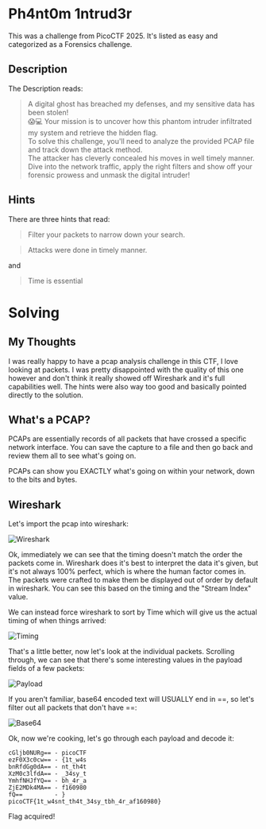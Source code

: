 # Ph4nt0m 1ntrud3r
This was a challenge from PicoCTF 2025.  It's listed as easy and categorized as a Forensics challenge.

## Description
The Description reads:
> A digital ghost has breached my defenses, and my sensitive data has been stolen!  
> 😱💻 Your mission is to uncover how this phantom intruder infiltrated my system and retrieve the hidden flag.  
> To solve this challenge, you'll need to analyze the provided PCAP file and track down the attack method.  
> The attacker has cleverly concealed his moves in well timely manner.  
> Dive into the network traffic, apply the right filters and show off your forensic prowess and unmask the digital intruder!  

## Hints
There are three hints that read:
> Filter your packets to narrow down your search.  

> Attacks were done in timely manner.  

and
> Time is essential

# Solving
## My Thoughts
I was really happy to have a pcap analysis challenge in this CTF, I love looking at packets.  I was pretty disappointed with the quality of this one however and don't think it really showed off Wireshark and it's full capabilities well.  The hints were also way too good and basically pointed directly to the solution.

## What's a PCAP?
PCAPs are essentially records of all packets that have crossed a specific network interface.  You can save the capture to a file and then go back and review them all to see what's going on.

PCAPs can show you EXACTLY what's going on within your network, down to the bits and bytes.

## Wireshark

Let's import the pcap into wireshark:

![Wireshark](https://github.com/user-attachments/assets/9f1c7a22-c438-4f38-a67a-1c5c68f5409e)

Ok, immediately we can see that the timing doesn't match the order the packets come in.  Wireshark does it's best to interpret the data it's given, but it's not always 100% perfect, which is where the human factor comes in.  The packets were crafted to make them be displayed out of order by default in wireshark.  You can see this based on the timing and the "Stream Index" value.

We can instead force wireshark to sort by Time which will give us the actual timing of when things arrived:

![Timing](https://github.com/user-attachments/assets/6cfe1c8b-af4c-4d46-9933-56d1c010bd64)

That's a little better, now let's look at the individual packets.  Scrolling through, we can see that there's some interesting values in the payload fields of a few packets:

![Payload](https://github.com/user-attachments/assets/111448bb-4858-4ea5-a765-80f9d886ba42)

If you aren't familiar, base64 encoded text will USUALLY end in ==, so let's filter out all packets that don't have ==:

![Base64](https://github.com/user-attachments/assets/a88b65da-677e-44be-806f-023b489cf072)

Ok, now we're cooking, let's go through each payload and decode it:

```
cGljb0NURg== - picoCTF
ezF0X3c0cw== - {1t_w4s
bnRfdGg0dA== - nt_th4t
XzM0c3lfdA== - _34sy_t
YmhfNHJfYQ== - bh_4r_a
ZjE2MDk4MA== - f160980
fQ==         - }
picoCTF{1t_w4snt_th4t_34sy_tbh_4r_af160980}
```

Flag acquired!
